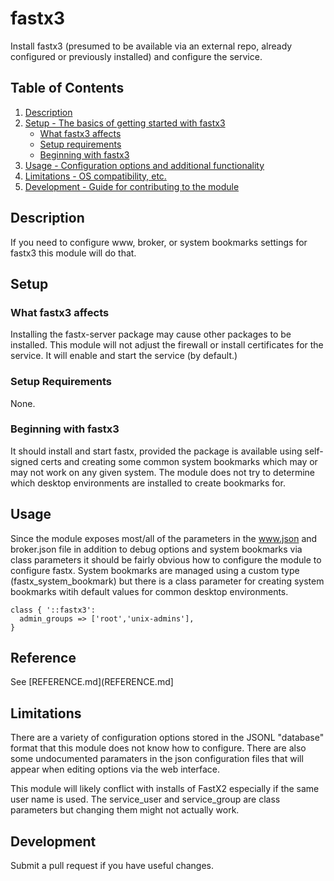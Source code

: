# fastx3

Install fastx3 (presumed to be available via an external repo, already
configured or previously installed) and configure the service.

## Table of Contents

1. [Description](#description)
1. [Setup - The basics of getting started with fastx3](#setup)
    * [What fastx3 affects](#what-fastx3-affects)
    * [Setup requirements](#setup-requirements)
    * [Beginning with fastx3](#beginning-with-fastx3)
1. [Usage - Configuration options and additional functionality](#usage)
1. [Limitations - OS compatibility, etc.](#limitations)
1. [Development - Guide for contributing to the module](#development)

## Description

If you need to configure www, broker, or system bookmarks settings for
fastx3 this module will do that.

## Setup

### What fastx3 affects

Installing the fastx-server package may cause other packages to be
installed.  This module will not adjust the firewall or install
certificates for the service.  It will enable and start the service
(by default.)

### Setup Requirements

None.

### Beginning with fastx3

It should install and start fastx, provided the package is available
using self-signed certs and creating some common system bookmarks
which may or may not work on any given system.  The module does not
try to determine which desktop environments are installed to create
bookmarks for.

## Usage

Since the module exposes most/all of the parameters in the www.json
and broker.json file in addition to debug options and system bookmarks
via class parameters it should be fairly obvious how to configure the
module to configure fastx.  System bookmarks are managed using a
custom type (fastx_system_bookmark) but there is a class parameter for
creating system bookmarks witih default values for common desktop
environments.

```
class { '::fastx3':
  admin_groups => ['root','unix-admins'],
}
```

## Reference

See [REFERENCE.md](REFERENCE.md]

## Limitations

There are a variety of configuration options stored in the JSONL
"database" format that this module does not know how to configure.
There are also some undocumented paramaters in the json configuration
files that will appear when editing options via the web interface.

This module will likely conflict with installs of FastX2 especially if
the same user name is used.  The service_user and service_group are
class parameters but changing them might not actually work.

## Development

Submit a pull request if you have useful changes.

